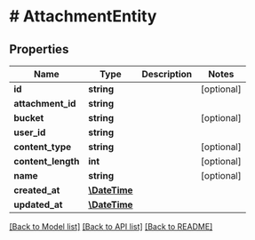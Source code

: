 # # AttachmentEntity

## Properties

Name | Type | Description | Notes
------------ | ------------- | ------------- | -------------
**id** | **string** |  | [optional]
**attachment_id** | **string** |  |
**bucket** | **string** |  | [optional]
**user_id** | **string** |  |
**content_type** | **string** |  | [optional]
**content_length** | **int** |  | [optional]
**name** | **string** |  | [optional]
**created_at** | [**\DateTime**](\DateTime) |  |
**updated_at** | [**\DateTime**](\DateTime) |  |

[[Back to Model list]](../../README#models) [[Back to API list]](../../README#endpoints) [[Back to README]](../../README)
